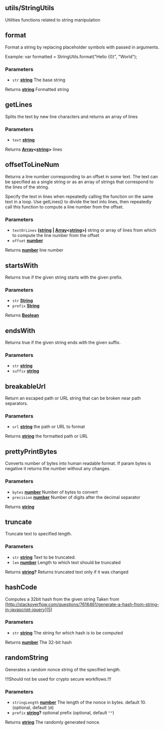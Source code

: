 <!-- Generated by documentation.js. Update this documentation by updating the source code. -->

## utils/StringUtils

Utilities functions related to string manipulation

## format

Format a string by replacing placeholder symbols with passed in arguments.

Example: var formatted = StringUtils.format("Hello {0}", "World");

### Parameters

*   `str` **[string][1]** The base string

Returns **[string][1]** Formatted string

## getLines

Splits the text by new line characters and returns an array of lines

### Parameters

*   `text` **[string][1]** 

Returns **[Array][2]<[string][1]>** lines

## offsetToLineNum

Returns a line number corresponding to an offset in some text. The text can
be specified as a single string or as an array of strings that correspond to
the lines of the string.

Specify the text in lines when repeatedly calling the function on the same
text in a loop. Use getLines() to divide the text into lines, then repeatedly call
this function to compute a line number from the offset.

### Parameters

*   `textOrLines` **([string][1] | [Array][2]<[string][1]>)** string or array of lines from which
    to compute the line number from the offset
*   `offset` **[number][3]** 

Returns **[number][3]** line number

## startsWith

Returns true if the given string starts with the given prefix.

### Parameters

*   `str` **[String][1]** 
*   `prefix` **[String][1]** 

Returns **[Boolean][4]** 

## endsWith

Returns true if the given string ends with the given suffix.

### Parameters

*   `str` **[string][1]** 
*   `suffix` **[string][1]** 

## breakableUrl

Return an escaped path or URL string that can be broken near path separators.

### Parameters

*   `url` **[string][1]** the path or URL to format

Returns **[string][1]** the formatted path or URL

## prettyPrintBytes

Converts number of bytes into human readable format.
If param bytes is negative it returns the number without any changes.

### Parameters

*   `bytes` **[number][3]** Number of bytes to convert
*   `precision` **[number][3]** Number of digits after the decimal separator

Returns **[string][1]** 

## truncate

Truncate text to specified length.

### Parameters

*   `str` **[string][1]** Text to be truncated.
*   `len` **[number][3]** Length to which text should be truncated

Returns **[string][1]?** Returns truncated text only if it was changed

## hashCode

Computes a 32bit hash from the given string
Taken from [http://stackoverflow.com/questions/7616461/generate-a-hash-from-string-in-javascript-jquery][5]

### Parameters

*   `str` **[string][1]** The string for which hash is to be computed

Returns **[number][3]** The 32-bit hash

## randomString

Generates a random nonce string of the specified length.

!!!Should not be used for crypto secure workflows.!!!

### Parameters

*   `stringLength` **[number][3]** The length of the nonce in bytes. default 10. (optional, default `10`)
*   `prefix` **[string][1]?** optional prefix (optional, default `""`)

Returns **[string][1]** The randomly generated nonce.

[1]: https://developer.mozilla.org/docs/Web/JavaScript/Reference/Global_Objects/String

[2]: https://developer.mozilla.org/docs/Web/JavaScript/Reference/Global_Objects/Array

[3]: https://developer.mozilla.org/docs/Web/JavaScript/Reference/Global_Objects/Number

[4]: https://developer.mozilla.org/docs/Web/JavaScript/Reference/Global_Objects/Boolean

[5]: http://stackoverflow.com/questions/7616461/generate-a-hash-from-string-in-javascript-jquery
